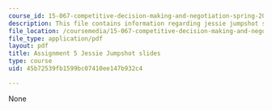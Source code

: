 ```yaml
---
course_id: 15-067-competitive-decision-making-and-negotiation-spring-2011
description: This file contains information regarding jessie jumpshot slides.
file_location: /coursemedia/15-067-competitive-decision-making-and-negotiation-spring-2011/45b72539fb1599bc07410ee147b932c4_MIT15_067S11_assgn05slides.pdf
file_type: application/pdf
layout: pdf
title: Assignment 5 Jessie Jumpshot slides
type: course
uid: 45b72539fb1599bc07410ee147b932c4

---
```

None